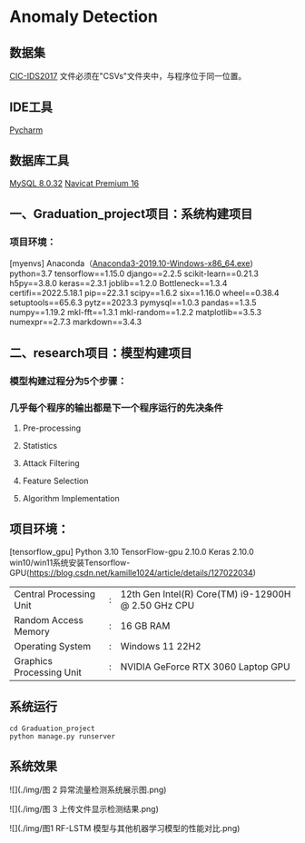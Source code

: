 # Anomaly Detection


## 数据集
[CIC-IDS2017](https://www.unb.ca/cic/datasets/ids-2017.html)
文件必须在"CSVs"文件夹中，与程序位于同一位置。

## IDE工具
[Pycharm](https://www.jetbrains.com/pycharm/)

## 数据库工具
[MySQL 8.0.32](https://downloads.mysql.com/archives/installer/)  [Navicat Premium 16](https://www.navicat.com.cn/products)


## 一、Graduation_project项目：系统构建项目
### 项目环境：
[myenvs]
Anaconda（[Anaconda3-2019.10-Windows-x86_64.exe](https://mirrors.tuna.tsinghua.edu.cn/anaconda/archive/))  python=3.7
tensorflow==1.15.0
django==2.2.5
scikit-learn==0.21.3
h5py==3.8.0
keras==2.3.1
joblib==1.2.0
Bottleneck==1.3.4
certifi==2022.5.18.1
pip==22.3.1
scipy==1.6.2
six==1.16.0
wheel==0.38.4
setuptools==65.6.3
pytz==2023.3
pymysql==1.0.3
pandas==1.3.5
numpy==1.19.2
mkl-fft==1.3.1
mkl-random==1.2.2
matplotlib==3.5.3
numexpr==2.7.3
markdown==3.4.3



## 二、research项目：模型构建项目
### 模型构建过程分为5个步骤：
### 几乎每个程序的输出都是下一个程序运行的先决条件
1. Pre-processing

2. Statistics
3. Attack Filtering
4. Feature Selection
5. Algorithm Implementation

## 项目环境：
[tensorflow_gpu]
Python 3.10
TensorFlow-gpu 2.10.0
Keras 2.10.0
win10/win11系统安装Tensorflow-GPU(https://blog.csdn.net/kamille1024/article/details/127022034)


|  | |   |
| ------ |--|  ------ |
|Central Processing Unit|:|12th Gen Intel(R) Core(TM) i9-12900H @ 2.50 GHz CPU|
| Random Access Memory	|:|	16 GB RAM|
| Operating System	|:|	Windows 11 22H2 |
| Graphics Processing Unit	|:|	NVIDIA GeForce RTX 3060 Laptop GPU|




## 系统运行
```
cd Graduation_project
python manage.py runserver
```




## 系统效果

![](./img/图 2 异常流量检测系统展示图.png)

![](./img/图 3 上传文件显示检测结果.png)

![](./img/图1 RF-LSTM 模型与其他机器学习模型的性能对比.png)
